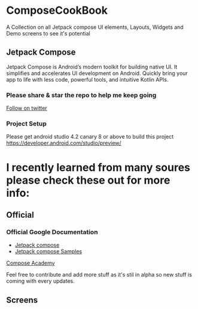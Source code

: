 # ComposeCookBook
A Collection on all Jetpack compose UI elements, Layouts, Widgets and Demo screens to see it's potential

## Jetpack Compose
Jetpack Compose is Android’s modern toolkit for building native UI. It simplifies and accelerates UI development on Android. Quickly bring your app to life with less code, powerful tools, and intuitive Kotlin APIs.


### Please share & star the repo to help me keep going
[Follow on twitter](https://twitter.com/_gurupreet)

### Project Setup
Please get android studio 4.2 canary 8 or above to build this project https://developer.android.com/studio/preview/


# I recently learned from many soures please check these out for more info: 

## Official

### Official Google Documentation
- [Jetpack compose](https://developer.android.com/jetpack/compose)
- [Jetpack compose Samples](https://github.com/android/compose-samples)


[Compose Academy ](https://compose.academy/)

Feel free to contribute and add more stuff as it's stil in alpha so new stuff is coming with every updates. 

## Screens



